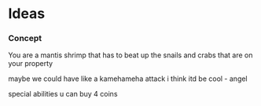 # Ideas

### Concept

You are a mantis shrimp that has to beat up the snails and crabs that are on your property

maybe we could have like a kamehameha attack i think itd be cool - angel

special abilities u can buy 4 coins
